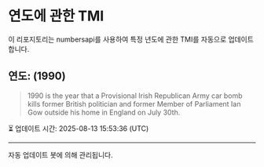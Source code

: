 
# 연도에 관한 TMI

이 리포지토리는 numbersapi를 사용하여 특정 년도에 관한 TMI를 자동으로 업데이트합니다.

## 연도: (1990)
> 1990 is the year that a Provisional Irish Republican Army car bomb kills former British politician and former Member of Parliament Ian Gow outside his home in England on July 30th.

⏳ 업데이트 시간: 2025-08-13 15:53:36 (UTC)

---
자동 업데이트 봇에 의해 관리됩니다.
